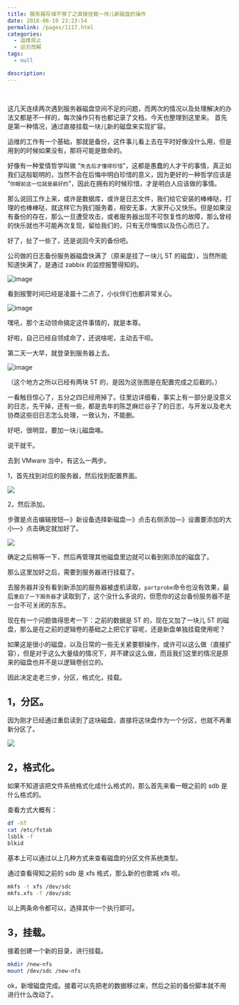 ```yaml
---
title: 服务器存储不够了之直接挂载一块儿新磁盘的操作
date: 2018-06-19 23:23:54
permalink: /pages/1117.html
categories:
  - 运维观止
  - 迎刃而解
tags:
  - null

description:
---
```


<br><ArticleTopAd></ArticleTopAd>


这几天连续两次遇到服务器磁盘空间不足的问题，而两次的情况以及处理解决的办法又都是不一样的，每次操作只有也都记录了文档，今天也整理到这里来。
首先是第一种情况，通过直接挂载一块儿新的磁盘来实现扩容。



运维的工作有一个基础，那就是备份，这件事儿看上去在平时好像没什么用，但是用到的时候如果没有，那将可能是致命的。



好像有一种爱情哲学叫做 “`失去后才懂得珍惜`”，这都是愚蠢的人才干的事情，真正如我们这般聪明的，当然不会在后悔中明白珍惜的意义，因为更好的一种哲学应该是 “`你眼前这一位就是最好的`”，因此在拥有的时候珍惜，才是明白人应该做的事情。



那么说回工作上来，或许是数据库，或许是日志文件，我们给它安装的棒棒哒，打理的也棒棒哒，就这样它为我们服务着，相安无事，大家开心又快乐。但是如果没有备份的存在，那么一旦遭受攻击，或者服务器出现不可恢复性的故障，那么曾经的快乐就也不可能再次复现，留给我们的，只有无尽悔恨以及伤心而已了。



好了，扯了一些了，还是说回今天的备份吧。



公司做的日志备份服务器磁盘快满了（原来是挂了一块儿 5T 的磁盘），当然所能知道快满了，是通过 zabbix 的监控报警得知的。





![image](http://t.eryajf.net/imgs/2021/09/458df135952b5570.jpg)





看到报警时间已经是凌晨十二点了，小伙伴们也都非常关心。





![image](http://t.eryajf.net/imgs/2021/09/a9cad01ed7d49e45.jpg)





嘿吼，那个主动领命搞定这件事情的，就是本尊。



好啦，自己已经自领成命了，还说啥呢，主动去干呗。



第二天一大早，就登录到服务器上去。





![image](http://t.eryajf.net/imgs/2021/09/08d651531e50eabe.jpg)





（这个地方之所以已经有两块 5T 的，是因为这张图是在配置完成之后截的。）



一看触目惊心了，五分之四已经用掉了。往里边详细看，事实上有一部分是没意义的日志，先干掉，还有一些，都是去年的陈芝麻烂谷子了的日志，与开发以及老大协商这些旧日志怎么处理，一致认为，不能删。



好吧，很明显，要加一块儿磁盘咯。



说干就干。



去到 VMware 当中，有这么一两步。



1，首先找到对应的服务器，然后找到配置界面。





![](http://t.eryajf.net/imgs/2021/09/a6007d977d9b7cf3.jpg)





2，然后添加。



步骤是点击编辑按钮—》新设备选择新磁盘—》点击右侧添加—》设置要添加的大小—》点击确定就加好了。





![](http://t.eryajf.net/imgs/2021/09/c50ca4fcab8eda2c.jpg)





确定之后稍等一下，然后再管理其他磁盘里边就可以看到刚添加的磁盘了。



那么这里加好之后，需要到服务器进行挂载了。



去服务器并没有看到新添加的服务器被虚机读取，`partprobe`命令也没有效果，最后`重启了一下服务器`才读取到了，这个没什么多说的，但愿你的这台备份服务器不是一台不可关闭的东东。



现在有一个问题值得思考一下：之前的数据是 5T 的，现在又加了一块儿 5T 的磁盘，那么是在之前的逻辑卷的基础之上把它扩容呢，还是新盘单独挂载使用呢？



如果这是很小的磁盘，以及日常的一些无关紧要额操作，或许可以这么做（直接扩容），但是对于这么大量级的情况下，并不建议这么做，而且我们这里的情况是原来的磁盘也并不是以逻辑卷创立的。



因此决定走老三步，分区，格式化，挂载。



## 1，分区。



因为刚才已经通过重启读到了这块磁盘，直接将这块盘作为一个分区，也就不再重新分区了。





![](http://t.eryajf.net/imgs/2021/09/9013d8aad0e5b6ff.jpg)



## 2，格式化。



如果不知道该把文件系统格式化成什么格式的，那么首先来看一眼之前的 sdb 是什么格式的。



查看方式大概有：



```sh
df -hT
cat /etc/fstab
lsblk -f
blkid
```



基本上可以通过以上几种方式来查看磁盘的分区文件系统类型。



通过查看得知之前的 sdb 是 xfs 格式，那么新的也歌城 xfs 呗。



```sh
mkfs -t xfs /dev/sdc
mkfs.xfs -f /dev/sdc
```



以上两条命令都可以，选择其中一个执行即可。



## 3，挂载。



接着创建一个新的目录，进行挂载。



```sh
mkdir /new-nfs
mount /dev/sdc /new-nfs
```



ok，新增磁盘完成。接着可以先把老的数据移过来，然后之前的备份脚本就不用进行什么改动了。


<br><ArticleTopAd></ArticleTopAd>
